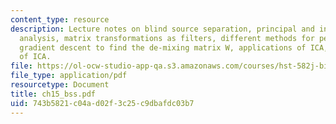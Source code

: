 ```yaml
---
content_type: resource
description: Lecture notes on blind source separation, principal and independent component
  analysis, matrix transformations as filters, different methods for performing ICA,
  gradient descent to find the de-mixing matrix W, applications of ICA, and limitations
  of ICA.
file: https://ol-ocw-studio-app-qa.s3.amazonaws.com/courses/hst-582j-biomedical-signal-and-image-processing-spring-2007/743b5821c04ad02f3c25c9dbafdc03b7_ch15_bss.pdf
file_type: application/pdf
resourcetype: Document
title: ch15_bss.pdf
uid: 743b5821-c04a-d02f-3c25-c9dbafdc03b7
---
```

